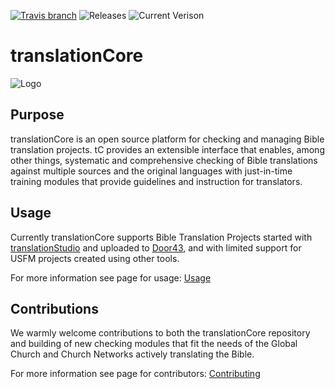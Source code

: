 [![Travis branch](https://img.shields.io/travis/unfoldingWord-dev/translationCore/develop.svg)]() ![Releases](https://img.shields.io/github/downloads/unfoldingword-dev/translationCore/total.svg) ![Current Verison](https://img.shields.io/github/tag/unfoldingword-dev/translationCore.svg)

# translationCore

![Logo](https://unfoldingword.org/assets/img/icon-tc.png "translationCore")

Purpose
---
translationCore is an open source platform for checking and managing Bible translation projects. tC provides an extensible interface that enables, among other things, systematic and comprehensive checking of Bible translations against multiple sources and the original languages with just-in-time training modules that provide guidelines and instruction for translators.

Usage
---
Currently translationCore supports Bible Translation Projects started with [translationStudio](https://unfoldingword.org/ts/) and uploaded to [Door43](https://git.door43.org/), and with limited support for USFM projects created using other tools.

For more information see page for usage: [Usage](https://github.com/unfoldingWord-dev/translationCore/wiki/Usage)

Contributions
---
We warmly welcome contributions to both the translationCore repository and building of new checking modules that fit the needs of the Global Church and Church Networks actively translating the Bible.  

For more information see page for contributors: [Contributing](https://github.com/unfoldingWord-dev/translationCore/wiki/Contributing)
